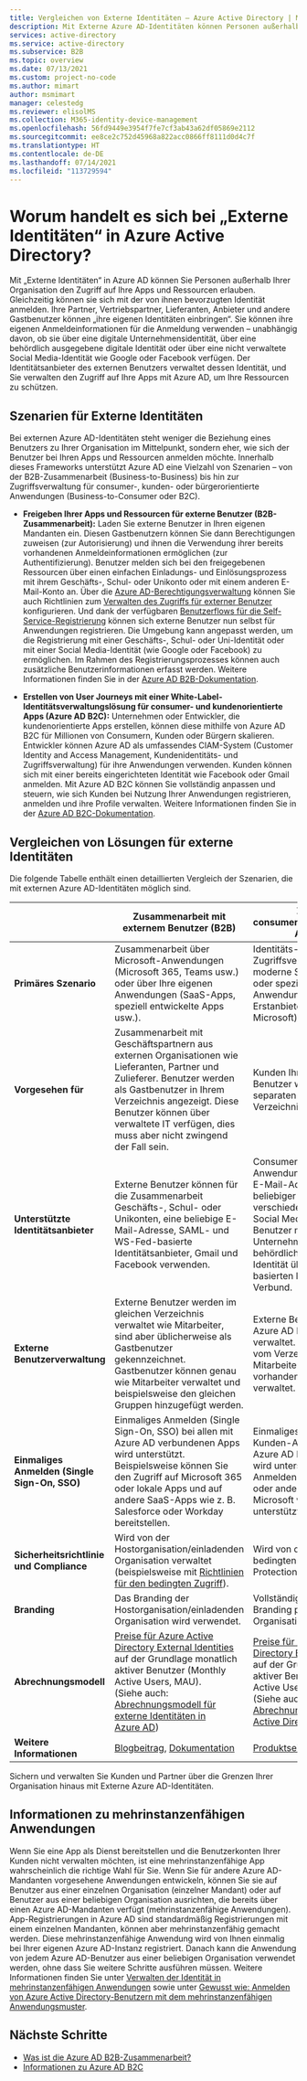 ```yaml
---
title: Vergleichen von Externe Identitäten – Azure Active Directory | Microsoft-Dokumentation
description: Mit Externe Azure AD-Identitäten können Personen außerhalb Ihrer Organisation auf Ihre Apps und Ressourcen unter Verwendung ihrer eigenen Identität zugreifen. Vergleichen Sie Lösungen für Externe Identitäten, einschließlich Azure Active Directory B2B-Zusammenarbeit und Azure AD B2C.
services: active-directory
ms.service: active-directory
ms.subservice: B2B
ms.topic: overview
ms.date: 07/13/2021
ms.custom: project-no-code
ms.author: mimart
author: msmimart
manager: celestedg
ms.reviewer: elisolMS
ms.collection: M365-identity-device-management
ms.openlocfilehash: 56fd9449e3954f7fe7cf3ab43a62df05869e2112
ms.sourcegitcommit: ee8ce2c752d45968a822acc0866ff8111d0d4c7f
ms.translationtype: HT
ms.contentlocale: de-DE
ms.lasthandoff: 07/14/2021
ms.locfileid: "113729594"
---
```

# <a name="what-are-external-identities-in-azure-active-directory"></a>Worum handelt es sich bei „Externe Identitäten“ in Azure Active Directory?

Mit „Externe Identitäten“ in Azure AD können Sie Personen außerhalb Ihrer Organisation den Zugriff auf Ihre Apps und Ressourcen erlauben. Gleichzeitig können sie sich mit der von ihnen bevorzugten Identität anmelden. Ihre Partner, Vertriebspartner, Lieferanten, Anbieter und andere Gastbenutzer können „ihre eigenen Identitäten einbringen“. Sie können ihre eigenen Anmeldeinformationen für die Anmeldung verwenden – unabhängig davon, ob sie über eine digitale Unternehmensidentität, über eine behördlich ausgegebene digitale Identität oder über eine nicht verwaltete Social Media-Identität wie Google oder Facebook verfügen. Der Identitätsanbieter des externen Benutzers verwaltet dessen Identität, und Sie verwalten den Zugriff auf Ihre Apps mit Azure AD, um Ihre Ressourcen zu schützen.

## <a name="external-identities-scenarios"></a>Szenarien für Externe Identitäten

Bei externen Azure AD-Identitäten steht weniger die Beziehung eines Benutzers zu Ihrer Organisation im Mittelpunkt, sondern eher, wie sich der Benutzer bei Ihren Apps und Ressourcen anmelden möchte. Innerhalb dieses Frameworks unterstützt Azure AD eine Vielzahl von Szenarien – von der B2B-Zusammenarbeit (Business-to-Business) bis hin zur Zugriffsverwaltung für consumer-, kunden- oder bürgerorientierte Anwendungen (Business-to-Consumer oder B2C).

- **Freigeben Ihrer Apps und Ressourcen für externe Benutzer (B2B-Zusammenarbeit):** Laden Sie externe Benutzer in Ihren eigenen Mandanten ein. Diesen Gastbenutzern können Sie dann Berechtigungen zuweisen (zur Autorisierung) und ihnen die Verwendung ihrer bereits vorhandenen Anmeldeinformationen ermöglichen (zur Authentifizierung). Benutzer melden sich bei den freigegebenen Ressourcen über einen einfachen Einladungs- und Einlösungsprozess mit ihrem Geschäfts-, Schul- oder Unikonto oder mit einem anderen E-Mail-Konto an. Über die [Azure AD-Berechtigungsverwaltung](../governance/entitlement-management-overview.md) können Sie auch Richtlinien zum [Verwalten des Zugriffs für externer Benutzer](../governance/entitlement-management-external-users.md#how-access-works-for-external-users) konfigurieren. Und dank der verfügbaren [Benutzerflows für die Self-Service-Registrierung](self-service-sign-up-overview.md) können sich externe Benutzer nun selbst für Anwendungen registrieren. Die Umgebung kann angepasst werden, um die Registrierung mit einer Geschäfts-, Schul- oder Uni-Identität oder mit einer Social Media-Identität (wie Google oder Facebook) zu ermöglichen. Im Rahmen des Registrierungsprozesses können auch zusätzliche Benutzerinformationen erfasst werden. Weitere Informationen finden Sie in der [Azure AD B2B-Dokumentation](index.yml).

- **Erstellen von User Journeys mit einer White-Label-Identitätsverwaltungslösung für consumer- und kundenorientierte Apps (Azure AD B2C):** Unternehmen oder Entwickler, die kundenorientierte Apps erstellen, können diese mithilfe von Azure AD B2C für Millionen von Consumern, Kunden oder Bürgern skalieren. Entwickler können Azure AD als umfassendes CIAM-System (Customer Identity and Access Management, Kundenidentitäts- und Zugriffsverwaltung) für ihre Anwendungen verwenden. Kunden können sich mit einer bereits eingerichteten Identität wie Facebook oder Gmail anmelden. Mit Azure AD B2C können Sie vollständig anpassen und steuern, wie sich Kunden bei Nutzung Ihrer Anwendungen registrieren, anmelden und ihre Profile verwalten. Weitere Informationen finden Sie in der [Azure AD B2C-Dokumentation](../../active-directory-b2c/index.yml).

## <a name="compare-external-identities-solutions"></a>Vergleichen von Lösungen für externe Identitäten

Die folgende Tabelle enthält einen detaillierten Vergleich der Szenarien, die mit externen Azure AD-Identitäten möglich sind.

|   | Zusammenarbeit mit externem Benutzer (B2B) | Zugriff auf consumer-/kundenorientierte Apps (B2C)  |
| ---- | --- | --- |
| **Primäres Szenario** | Zusammenarbeit über Microsoft-Anwendungen (Microsoft 365, Teams usw.) oder über Ihre eigenen Anwendungen (SaaS-Apps, speziell entwickelte Apps usw.).  | Identitäts- und Zugriffsverwaltung für moderne SaaS-Anwendungen oder speziell entwickelte Anwendungen (keine Erstanbieter-Apps von Microsoft).   |
| **Vorgesehen für**    | Zusammenarbeit mit Geschäftspartnern aus externen Organisationen wie Lieferanten, Partner und Zulieferer. Benutzer werden als Gastbenutzer in Ihrem Verzeichnis angezeigt. Diese Benutzer können über verwaltete IT verfügen, dies muss aber nicht zwingend der Fall sein.  | Kunden Ihres Produkts. Diese Benutzer werden in einem separaten Azure AD-Verzeichnis verwaltet.  |
| **Unterstützte Identitätsanbieter** | Externe Benutzer können für die Zusammenarbeit Geschäfts-, Schul- oder Unikonten, eine beliebige E-Mail-Adresse, SAML- und WS-Fed-basierte Identitätsanbieter, Gmail und Facebook verwenden.  | Consumerbenutzer mit lokalen Anwendungskonten (beliebige E-Mail-Adresse oder beliebiger Benutzername), verschiedene unterstützte Social Media-Identitäten sowie Benutzer mit Unternehmensidentität und behördlich ausgegebener Identität über SAML/WS-Fed basierten Identity Provider Verbund.       |
| **Externe Benutzerverwaltung**   | Externe Benutzer werden im gleichen Verzeichnis verwaltet wie Mitarbeiter, sind aber üblicherweise als Gastbenutzer gekennzeichnet. Gastbenutzer können genau wie Mitarbeiter verwaltet und beispielsweise den gleichen Gruppen hinzugefügt werden.    | Externe Benutzer werden im Azure AD B2C-Verzeichnis verwaltet. Sie werden getrennt vom Verzeichnis für Mitarbeiter und Partner (sofern vorhanden) der Organisation verwaltet.  |
| **Einmaliges Anmelden (Single Sign-On, SSO)**      | Einmaliges Anmelden (Single Sign-On, SSO) bei allen mit Azure AD verbundenen Apps wird unterstützt. Beispielsweise können Sie den Zugriff auf Microsoft 365 oder lokale Apps und auf andere SaaS-Apps wie z. B. Salesforce oder Workday bereitstellen.    | Einmaliges Anmelden bei Kunden-Apps innerhalb der Azure AD B2C-Mandanten wird unterstützt. Einmaliges Anmelden bei Microsoft 365 oder anderen SaaS-Apps von Microsoft wird nicht unterstützt.    |
| **Sicherheitsrichtlinie und Compliance**        | Wird von der Hostorganisation/einladenden Organisation verwaltet (beispielsweise mit [Richtlinien für den bedingten Zugriff](conditional-access.md)). | Wird von der Organisation über bedingten Zugriff und Identity Protection verwaltet.        |
| **Branding**  | Das Branding der Hostorganisation/einladenden Organisation wird verwendet.    | Vollständig anpassbares Branding pro Anwendung oder Organisation.   |
| **Abrechnungsmodell** | [Preise für Azure Active Directory External Identities](https://azure.microsoft.com/pricing/details/active-directory/external-identities/) auf der Grundlage monatlich aktiver Benutzer (Monthly Active Users, MAU). <br>(Siehe auch: [Abrechnungsmodell für externe Identitäten in Azure AD](external-identities-pricing.md)) | [Preise für Azure Active Directory External Identities](https://azure.microsoft.com/pricing/details/active-directory/external-identities/) auf der Grundlage monatlich aktiver Benutzer (Monthly Active Users, MAU). <br>(Siehe auch: [Abrechnungsmodell für Azure Active Directory B2C](../../active-directory-b2c/billing.md)) |
| **Weitere Informationen** | [Blogbeitrag](https://blogs.technet.microsoft.com/enterprisemobility/2017/02/01/azure-ad-b2b-new-updates-make-cross-business-collab-easy/), [Dokumentation](what-is-b2b.md)                   | [Produktseite](https://azure.microsoft.com/services/active-directory-b2c/), [Dokumentation](../../active-directory-b2c/index.yml)       |

Sichern und verwalten Sie Kunden und Partner über die Grenzen Ihrer Organisation hinaus mit Externe Azure AD-Identitäten.

## <a name="about-multitenant-applications"></a>Informationen zu mehrinstanzenfähigen Anwendungen

Wenn Sie eine App als Dienst bereitstellen und die Benutzerkonten Ihrer Kunden nicht verwalten möchten, ist eine mehrinstanzenfähige App wahrscheinlich die richtige Wahl für Sie. Wenn Sie für andere Azure AD-Mandanten vorgesehene Anwendungen entwickeln, können Sie sie auf Benutzer aus einer einzelnen Organisation (einzelner Mandant) oder auf Benutzer aus einer beliebigen Organisation ausrichten, die bereits über einen Azure AD-Mandanten verfügt (mehrinstanzenfähige Anwendungen). App-Registrierungen in Azure AD sind standardmäßig Registrierungen mit einem einzelnen Mandanten, können aber mehrinstanzenfähig gemacht werden. Diese mehrinstanzenfähige Anwendung wird von Ihnen einmalig bei Ihrer eigenen Azure AD-Instanz registriert. Danach kann die Anwendung von jedem Azure AD-Benutzer aus einer beliebigen Organisation verwendet werden, ohne dass Sie weitere Schritte ausführen müssen. Weitere Informationen finden Sie unter [Verwalten der Identität in mehrinstanzenfähigen Anwendungen](/azure/architecture/multitenant-identity/) sowie unter [Gewusst wie: Anmelden von Azure Active Directory-Benutzern mit dem mehrinstanzenfähigen Anwendungsmuster](../develop/howto-convert-app-to-be-multi-tenant.md).

## <a name="next-steps"></a>Nächste Schritte

- [Was ist die Azure AD B2B-Zusammenarbeit?](what-is-b2b.md)
- [Informationen zu Azure AD B2C](../../active-directory-b2c/overview.md)
